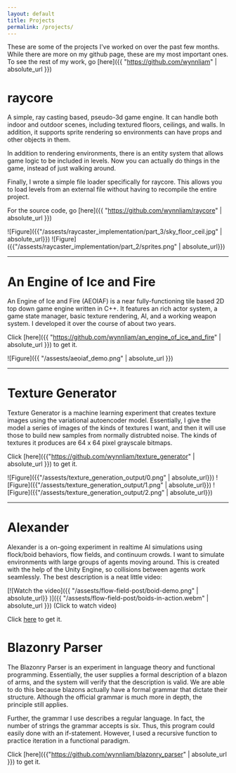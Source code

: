 ```yaml
---
layout: default
title: Projects
permalink: /projects/
---
```


These are some of the projects I've worked on over the past few months. While there are
more on my github page, these are my most important ones. To see the rest of my work, go
[here]({{ "https://github.com/wynnliam" | absolute_url }})

# raycore
A simple, ray casting based, pseudo-3d game engine. It can handle both indoor and outdoor
scenes, including textured floors, ceilings, and walls. In addition, it supports sprite rendering
so environments can have props and other objects in them.

In addition to rendering environments, there is an entity system that allows game logic to be
included in levels. Now you can actually do things in the game, instead of just walking around.

Finally, I wrote a simple file loader specifically for raycore. This allows you to load levels
from an external file without having to recompile the entire project.

For the source code, go [here]({{ "https://github.com/wynnliam/raycore" | absolute_url }})

![Figure]({{"/assests/raycaster_implementation/part_3/sky_floor_ceil.jpg" | absolute_url}})
![Figure]({{"/assests/raycaster_implementation/part_2/sprites.png" | absolute_url}})


---


# An Engine of Ice and Fire
An Engine of Ice and Fire (AEOIAF) is a near fully-functioning tile based 2D top down game
engine written in C++. It features an rich actor system, a game state manager, basic texture
rendering, AI, and a working weapon system. I developed it over the course of about two years.

Click [here]({{ "https://github.com/wynnliam/an_engine_of_ice_and_fire" | absolute_url }}) to get it.

![Figure]({{ "/assests/aeoiaf_demo.png" | absolute_url }})


---

# Texture Generator
Texture Generator is a machine learning experiment that creates texture images
using the variational autoencoder model. Essentially, I give the model a series
of images of the kinds of textures I want, and then it will use those to build
new samples from normally distrubted noise. The kinds of textures it produces
are 64 x 64 pixel grayscale bitmaps.


Click [here]({{"https://github.com/wynnliam/texture_generator" | absolute_url }}) to get it.


![Figure]({{"/assests/texture_generation_output/0.png" | absolute_url}})
![Figure]({{"/assests/texture_generation_output/1.png" | absolute_url}})
![Figure]({{"/assests/texture_generation_output/2.png" | absolute_url}})

---

# Alexander
Alexander is a on-going experiment in realtime AI simulations using flock/boid behaviors, flow fields, and continuum crowds.
I want to simulate environments with large groups of agents moving around. This is created
with the help of the Unity Engine, so collisions between agents work seamlessly. The best
description is a neat little video:

[![Watch the video]({{ "/assests/flow-field-post/boid-demo.png" | absolute_url}} )]({{ "/assests/flow-field-post/boids-in-action.webm" | absolute_url }})
(Click to watch video)

Click [here](https://github.com/wynnliam/alexander) to get it.


# Blazonry Parser
The Blazonry Parser is an experiment in language theory and functional programming.
Essentially, the user supplies a formal description of a blazon of arms, and the system
will verify that the description is valid. We are able to do this because blazons actually
have a formal grammar that dictate their structure. Although the official grammar is much more
in depth, the principle still applies.

Further, the grammar I use describes a regular language. In fact, the number of strings the grammar
accepts is six. Thus, this program could easily done with an if-statement. However, I used
a recursive function to practice iteration in a functional paradigm.

Click [here]({{"https://github.com/wynnliam/blazonry_parser" | absolute_url }}) to get it.
